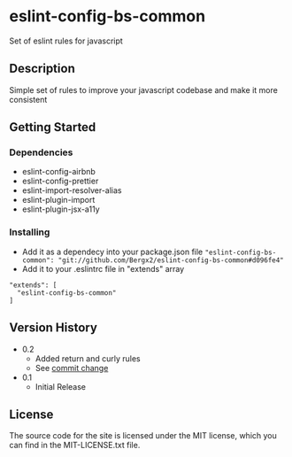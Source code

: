 # eslint-config-bs-common

Set of eslint rules for javascript

## Description

Simple set of rules to improve your javascript codebase and make it more consistent

## Getting Started

### Dependencies

* eslint-config-airbnb 
* eslint-config-prettier
* eslint-import-resolver-alias
* eslint-plugin-import
* eslint-plugin-jsx-a11y

### Installing

* Add it as a dependecy into your package.json file `"eslint-config-bs-common": "git://github.com/Bergx2/eslint-config-bs-common#d096fe4"`
* Add it to your .eslintrc file in "extends" array
```
"extends": [
  "eslint-config-bs-common"
]
```

## Version History

* 0.2
    * Added return and curly rules
    * See [commit change](https://github.com/Bergx2/eslint-config-bs-common/commit/d096fe4f0d78b71a3d2a64f12421db4b6378de93)
* 0.1
    * Initial Release

## License

The source code for the site is licensed under the MIT license, which you can find in the MIT-LICENSE.txt file.

